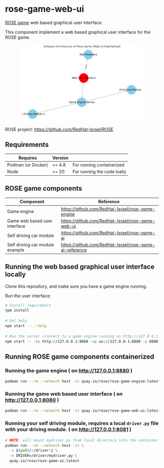 # rose-game-web-ui
[ROSE game](https://github.com/RedHat-Israel/ROSE) web based graphical user interface.

This component implement a web based graphical user interface for the ROSE game.

<p align="center">
  <img src="web-ui.png" alt="rose game components diagram" width="400"/>
</p>

ROSE project: https://github.com/RedHat-Israel/ROSE

## Requirements

 Requires | Version | |
----------|---------| ---- |
 Podman (or Docker) | >= 4.8 | For running containerized |
 Node   | >= 20  | For running the code loally |

## ROSE game components

Component | Reference |
----------|-----------|
Game engine | https://github.com/RedHat-Israel/rose-game-engine |
Game web based user interface | https://github.com/RedHat-Israel/rose-game-web-ui |
Self driving car module | https://github.com/RedHat-Israel/rose-game-ai |
Self driving car module example | https://github.com/RedHat-Israel/rose-game-ai-reference |

## Running the web based graphical user interface locally

Clone this repository, and make sure you have a game engine running.

Run the user interface:

```bash
# Install requirments
npm install

# Get help
npm start -- --help

# Run the server (connect to a game engine running on http://127.0.0.1:8880)
npm start -- -hp http://127.0.0.1:8880 -wp ws://127.0.0.1:8880 -p 8080
```

## Running ROSE game components containerized

### Running the game engine ( on http://127.0.0.1:8880 )

``` bash
podman run --rm --network host -it quay.io/rose/rose-game-engine:latest
```

### Running the game web based user interface ( on http://127.0.0.1:8080 )

``` bash
podman run --rm --network host -it quay.io/rose/rose-game-web-ui:latest
```

### Running your self driving module, requires a local `driver.py` file with your driving module. ( on http://127.0.0.1:8081 )

``` bash
# NOTE: will mount mydriver.py from local directory into the container file system
podman run --rm --network host -it \
  -v $(pwd)/:/driver:z \
  -e DRIVER=/driver/mydriver.py \
  quay.io/rose/rose-game-ai:latest
```
